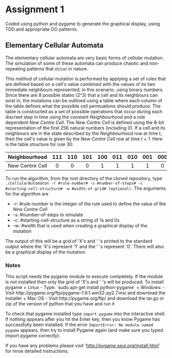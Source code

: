 <h1>Assignment 1 </h1>
Coded using python and pygame to generate the graphical display, using TDD and appropriate OO patterns.

<h2>Elementary Cellular Automata </h2>
The elementary cellular automata are very basic forms of cellular mutation. The simulation of some of these automata can  produce chaotic and non-repeating patterns that occur in nature.

This method of cellular mutation is performed by applying a set of rules that are defined based on a cell's value combined with the values of its two immediate neighbours represented, in this scenario, using binary numbers. Since there are 8 possible states (2^3) that a cell and its neighbours can exist in, the mutations can be outlined using a table where each column of the table defines what the possible cell permuations should produce. The table is constructed as a set of possible operations that occur during each discreet step in time using the constant *Neighbourhood* and a rule dependent *New Centre Cell*. The *New Centre Cell* is defined using the 8-bit representation of the first 256 natural numbers (including 0). If a cell and its neighbours are in the state described by the *Neighbourhood* row at time *t*, then the cell's value is given by the *New Centre Cell* row at time *t + 1*.  Here is the table structure for rule 30:

|Neighbourhood | 111 | 110 | 101 | 100 | 011 | 010 | 001 | 000 |
|--------------|:---:|:---:|:---:|:---:|:---:|:---:|:---:|:---:|
|New Centre Cell | 0 | 0 | 0 | 1 | 1 | 1 | 1 | 0 |

To run the algorithm, from the root directory of the cloned repository, type `./CellularAutomaton -r #rule-number# -s #number-of-steps# -c #starting-cell-structure# -w #width-of-grid# (optional)`. The arguments for the algorithm are 
+ -r: #rule-number is the integer of the rule used to define the value of the *New Centre Cell*
+ -s: #number-of-steps to simulate
+ -c: #starting-cell-structure as a string of 1s and 0s
+ -w: #width that is used when creating a graphical display of the mutation

The output of this will be a grid of 'X's and ' 's printed to the standard output where the 'X's represent '1' and the ' 's represent '0'. There will also be a graphical display of the mutation.


<h3> Notes </h3>
This script needs the pygame module to execute completely. If the module is not installed then only the grid of 'X's and ' 's will be produced.
To install pygame
+ Linux
  - Type: `sudo apt-get install python-pygame`
+ Windows:
  - Visit http://pygame.org/ftp/pygame-1.9.1.win32-py2.7.msi and download the installer
+ Mac OS
  - Visit http://pygame.org/ftp/ and download the tar.gz or zip of the version of python that you have and run it


To check that pygame installed type `import pygame` into the interactive shell. If nothing appears after you hit the Enter key, then you know Pygame has successfully been installed. If the error `ImportError: No module named pygame` appears, then try to install Pygame again (and make sure you typed import pygame correctly).

If you have any problems please visit 'http://pygame.seul.org/install.html' for mroe detailed instructions.
